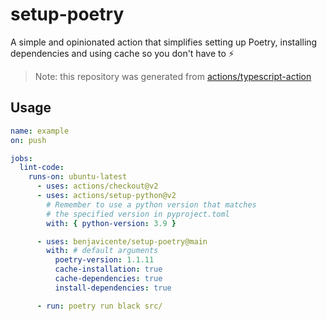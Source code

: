 # setup-poetry

A simple and opinionated action that simplifies setting up Poetry,
installing dependencies and using cache so you don't have to ⚡

> Note: this repository was generated from [actions/typescript-action](https://github.com/actions/typescript-action)

## Usage

```yaml
name: example
on: push

jobs:
  lint-code:
    runs-on: ubuntu-latest
      - uses: actions/checkout@v2
      - uses: actions/setup-python@v2
        # Remember to use a python version that matches
        # the specified version in pyproject.toml
        with: { python-version: 3.9 }

      - uses: benjavicente/setup-poetry@main
        with: # default arguments
          poetry-version: 1.1.11
          cache-installation: true
          cache-dependencies: true
          install-dependencies: true

      - run: poetry run black src/
```

